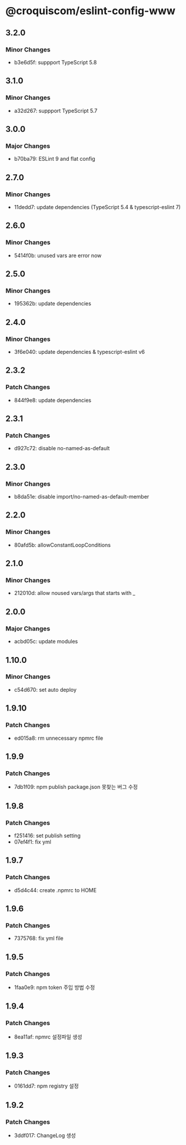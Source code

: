 # @croquiscom/eslint-config-www

## 3.2.0

### Minor Changes

- b3e6d5f: suppport TypeScript 5.8

## 3.1.0

### Minor Changes

- a32d267: suppport TypeScript 5.7

## 3.0.0

### Major Changes

- b70ba79: ESLint 9 and flat config

## 2.7.0

### Minor Changes

- 11dedd7: update dependencies (TypeScript 5.4 & typescript-eslint 7)

## 2.6.0

### Minor Changes

- 5414f0b: unused vars are error now

## 2.5.0

### Minor Changes

- 195362b: update dependencies

## 2.4.0

### Minor Changes

- 3f6e040: update dependencies & typescript-eslint v6

## 2.3.2

### Patch Changes

- 844f9e8: update dependencies

## 2.3.1

### Patch Changes

- d927c72: disable no-named-as-default

## 2.3.0

### Minor Changes

- b8da51e: disable import/no-named-as-default-member

## 2.2.0

### Minor Changes

- 80afd5b: allowConstantLoopConditions

## 2.1.0

### Minor Changes

- 212010d: allow noused vars/args that starts with \_

## 2.0.0

### Major Changes

- acbd05c: update modules

## 1.10.0

### Minor Changes

- c54d670: set auto deploy

## 1.9.10

### Patch Changes

- ed015a8: rm unnecessary npmrc file

## 1.9.9

### Patch Changes

- 7db1f09: npm publish package.json 못찾는 버그 수정

## 1.9.8

### Patch Changes

- f251416: set publish setting
- 07ef4f1: fix yml

## 1.9.7

### Patch Changes

- d5d4c44: create .npmrc to HOME

## 1.9.6

### Patch Changes

- 7375768: fix yml file

## 1.9.5

### Patch Changes

- 1faa0e9: npm token 주입 방법 수정

## 1.9.4

### Patch Changes

- 8ea11af: npmrc 설정파일 생성

## 1.9.3

### Patch Changes

- 0161dd7: npm registry 설정

## 1.9.2

### Patch Changes

- 3ddf017: ChangeLog 생성
